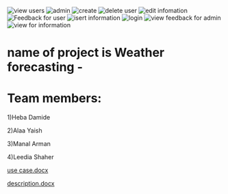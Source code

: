 ![view users](https://user-images.githubusercontent.com/94739513/166924454-29c6c8f3-870d-4fa6-9e78-5fe90712171d.jpg)
![admin](https://user-images.githubusercontent.com/94739513/166924459-5b4e3a21-6d88-4efd-bb97-c637a6ab3323.jpg)
![create](https://user-images.githubusercontent.com/94739513/166924467-ee60778c-9c87-4ab8-a914-053afd1cf029.jpg)
![delete user](https://user-images.githubusercontent.com/94739513/166924470-81f958ce-bbd3-4ea0-835f-7ac77d64ce7d.jpg)
![edit infomation](https://user-images.githubusercontent.com/94739513/166924474-ccb05f7d-11e0-4cfb-82be-46794d048cf4.jpg)
![Feedback for user](https://user-images.githubusercontent.com/94739513/166924476-29612728-de71-4778-a2a2-66ae47ba3b0a.jpg)
![isert information](https://user-images.githubusercontent.com/94739513/166924479-ec621bb0-cc1e-42d4-8437-b65e3fb4b868.jpg)
![login](https://user-images.githubusercontent.com/94739513/166924481-e11b0fdd-4a53-4095-8fb7-d1d4774d9173.jpg)
![view feedback for admin](https://user-images.githubusercontent.com/94739513/166924485-ec3ac8c8-4609-45f4-975f-4e27dce341f9.jpg)
![view for information](https://user-images.githubusercontent.com/94739513/166924489-23478293-3c72-407e-8dcf-7f67fec74bc4.jpg)
# name of project is Weather forecasting -
# Team members:  
1)Heba Damide 

2)Alaa Yaish

3)Manal Arman

4)Leedia Shaher 

[use case.docx](https://github.com/hebahawan/README-/files/8558189/use.case.docx)

[description.docx](https://github.com/hebahawan/README-/files/8558190/description.docx)
